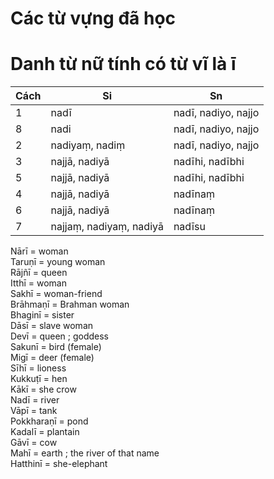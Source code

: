 # Các từ vựng đã học

# Danh từ nữ tính có từ vĩ là ī

| Cách | Si | Sn |
| ----- | ----- | ----- |
| 1 | nadī | nadī, nadiyo, najjo |
| 8 | nadi | nadī, nadiyo, najjo |
| 2 | nadiyaṃ, nadiṃ | nadī, nadiyo, najjo |
| 3 | najjā, nadiyā | nadīhi, nadībhi |
| 5 | najjā, nadiyā | nadīhi, nadībhi |
| 4 | najjā, nadiyā | nadīnaṃ |
| 6 | najjā, nadiyā | nadīnaṃ |
| 7 | najjaṃ, nadiyaṃ, nadiyā  | nadīsu |

Nārī = woman  
Taruṇī = young woman  
Rājñī = queen  
Itthī = woman  
Sakhī = woman-friend  
Brāhmaṇī = Brahman woman  
Bhaginī = sister  
Dāsī = slave woman  
Devī = queen ; goddess  
Sakunī = bird (female)  
Migī = deer (female)  
Sīhī = lioness  
Kukkuṭī = hen  
Kākī = she crow  
Nadī = river  
Vāpī = tank  
Pokkharaṇī = pond  
Kadalī = plantain  
Gāvī = cow  
Mahī = earth ; the river of that name  
Hatthinī = she-elephant  
